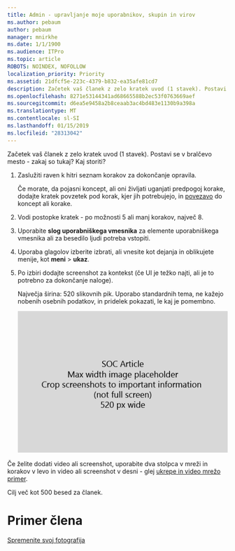 ```yaml
---
title: Admin - upravljanje moje uporabnikov, skupin in virov
ms.author: pebaum
author: pebaum
manager: mnirkhe
ms.date: 1/1/1900
ms.audience: ITPro
ms.topic: article
ROBOTS: NOINDEX, NOFOLLOW
localization_priority: Priority
ms.assetid: 21dfcf5e-223c-4379-b832-ea35afe81cd7
description: Začetek vaš članek z zelo kratek uvod (1 stavek). Postavi se v bralčevo mesto - zakaj so tukaj? Kaj storiti?
ms.openlocfilehash: 8271e53144341ad68665588b2ec53f0763669aef
ms.sourcegitcommit: d6ea5e9458a2b8ceaab3ac4bd483e1130b9a398a
ms.translationtype: MT
ms.contentlocale: sl-SI
ms.lasthandoff: 01/15/2019
ms.locfileid: "28313042"
---
```

Začetek vaš članek z zelo kratek uvod (1 stavek). Postavi se v bralčevo mesto - zakaj so tukaj? Kaj storiti? 
  
1. Zaslužiti raven k hitri seznam korakov za dokončanje opravila.
    
    Če morate, da pojasni koncept, ali oni življati uganjati predpogoj korake, dodajte kratek povzetek pod korak, kjer jih potrebujejo, in [povezavo](https://support.office.com/article/f37e7984-cf03-4fde-92d3-82970d7e241b.aspx) do koncept ali korake. 
    
2. Vodi postopke kratek - po možnosti 5 ali manj korakov, največ 8.
    
3. Uporabite **slog uporabniškega vmesnika** za elemente uporabniškega vmesnika ali za besedilo ljudi potreba vstopiti. 
    
4. Uporaba glagolov izberite izbrati, ali vnesite kot dejanja in oblikujete menije, kot **meni** \> **ukaz**.
    
5. Po izbiri dodajte screenshot za kontekst (če UI je težko najti, ali je to potrebno za dokončanje naloge).
    
    Največja širina: 520 slikovnih pik. Uporabo standardnih tema, ne kažejo nobenih osebnih podatkov, in pridelek pokazati, le kaj je pomembno. 
    
    ![Ogradi - največja širina SOC člena umetnosti je 520 slikovnih pik](media/7d43d3be-8658-4a5b-aa15-ed62a47a2b24.png)
  
Če želite dodati video ali screenshot, uporabite dva stolpca v mreži in korakov v levo in video ali screenshot v desni - glej [ukrepe in video mrežo primer](https://support.office.com/article/14ce8e82-efa0-47f5-bb84-94f078db3dae.aspx). 
  
Cilj več kot 500 besed za članek.
  
# <a name="example-article"></a>Primer člena

[Spremenite svoj fotografija](https://support.office.com/article/555376e0-1fca-49ba-8434-307a0525c767.aspx)
  

